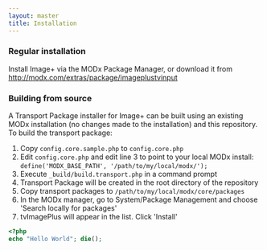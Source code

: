 ```yaml
---
layout: master
title: Installation
---
```


### Regular installation

Install Image+ via the MODx Package Manager, or download it from <http://modx.com/extras/package/imageplustvinput>


### Building from source
A Transport Package installer for Image+ can be built using an existing MODx installation (no changes made to the installation) and this repository. To build the transport package:

1. Copy `config.core.sample.php` to `config.core.php`
2. Edit `config.core.php` and edit line 3 to point to your local MODx install:
   `define('MODX_BASE_PATH', '/path/to/my/local/modx/');`
3. Execute `_build/build.transport.php` in a command prompt
4. Transport Package will be created in the root directory of the repository
5. Copy transport packages to `/path/to/my/local/modx/core/packages`
6. In the MODx manager, go to System/Package Management and choose 'Search locally for packages'
7. tvImagePlus will appear in the list. Click 'Install'

````php
<?php
echo "Hello World"; die();

````